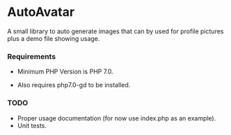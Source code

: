 # AutoAvatar
A small library to auto generate images that can by used for profile pictures plus a demo file showing usage.

### Requirements
- Minimum PHP Version is PHP 7.0.

- Also requires php7.0-gd to be installed.

### TODO
 - Proper usage documentation (for now use index.php as an example).
 - Unit tests.